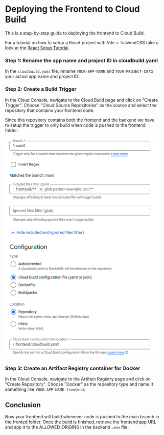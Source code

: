 # Deploying the Frontend to Cloud Build

This is a step-by-step guide to deploying the frontend to Cloud Build.

For a tutorial on how to setup a React project with Vite + TailwindCSS take a look at the [React Setup Tutorial](VITE.md).

### Step 1: Rename the app name and project ID in cloudbuild.yaml

In the `cloudbuild.yaml` file, rename `YOUR-APP-NAME` and `YOUR-PROJECT-ID` to your actual app name and project ID.

### Step 2: Create a Build Trigger

In the Cloud Console, navigate to the Cloud Build page and click on "Create Trigger". Choose "Cloud Source Repositories" as the source and select the repository that contains your frontend code.

Since this repository contains both the frontend and the backend we have to setup the trigger to only build when code is pushed to the frontend folder. 

![Build Trigger Setup](../images/frontendBuild.png)

### Step 3: Create an Artifact Registry container for Docker

In the Cloud Console, navigate to the Artifact Registry page and click on "Create Repository". Choose "Docker" as the repository type and name it something like `YOUR-APP-NAME-frontend`.

## Conclusion 

Now your frontend will build whenever code is pushed to the main branch in the fronted folder. Once the build is finished, retrieve the frontend app URL and app it to the ALLOWED_ORIGINS in the backend `.env` file. 

